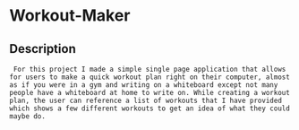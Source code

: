 # Workout-Maker

## Description
     For this project I made a simple single page application that allows for users to make a quick workout plan right on their computer, almost as if you were in a gym and writing on a whiteboard except not many people have a whiteboard at home to write on. While creating a workout plan, the user can reference a list of workouts that I have provided which shows a few different workouts to get an idea of what they could maybe do.

